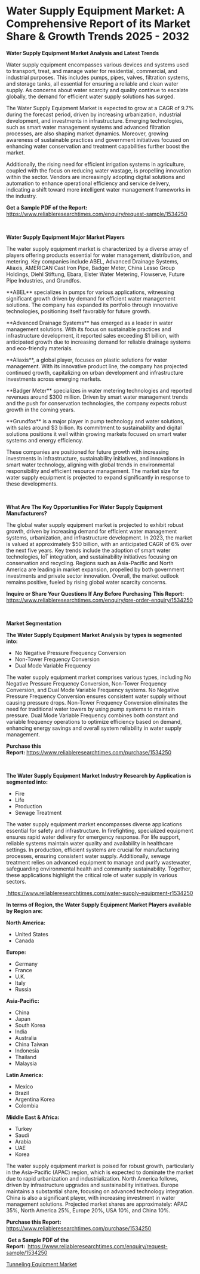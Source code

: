 <p><h1>Water Supply Equipment Market: A Comprehensive Report of its Market Share & Growth Trends 2025 - 2032</h1></p><p><strong>Water Supply Equipment Market Analysis and Latest Trends</strong></p>
<p><p>Water supply equipment encompasses various devices and systems used to transport, treat, and manage water for residential, commercial, and industrial purposes. This includes pumps, pipes, valves, filtration systems, and storage tanks, all essential for ensuring a reliable and clean water supply. As concerns about water scarcity and quality continue to escalate globally, the demand for efficient water supply solutions has surged.</p><p>The Water Supply Equipment Market is expected to grow at a CAGR of 9.7% during the forecast period, driven by increasing urbanization, industrial development, and investments in infrastructure. Emerging technologies, such as smart water management systems and advanced filtration processes, are also shaping market dynamics. Moreover, growing awareness of sustainable practices and government initiatives focused on enhancing water conservation and treatment capabilities further boost the market. </p><p>Additionally, the rising need for efficient irrigation systems in agriculture, coupled with the focus on reducing water wastage, is propelling innovation within the sector. Vendors are increasingly adopting digital solutions and automation to enhance operational efficiency and service delivery, indicating a shift toward more intelligent water management frameworks in the industry.</p></p>
<p><strong>Get a Sample PDF of the Report:&nbsp;</strong> <a href="https://www.reliableresearchtimes.com/enquiry/request-sample/1534250?utm_campaign=2179&utm_medium=2&utm_source=Github&utm_content=ia&utm_term=17022025&utm_id=water-supply-equipment">https://www.reliableresearchtimes.com/enquiry/request-sample/1534250</a></p>
<p>&nbsp;</p>
<p><strong>Water Supply Equipment Major Market Players</strong></p>
<p><p>The water supply equipment market is characterized by a diverse array of players offering products essential for water management, distribution, and metering. Key companies include ABEL, Advanced Drainage Systems, Aliaxis, AMERICAN Cast Iron Pipe, Badger Meter, China Lesso Group Holdings, Diehl Stiftung, Ebara, Elster Water Metering, Flowserve, Future Pipe Industries, and Grundfos.</p><p>**ABEL** specializes in pumps for various applications, witnessing significant growth driven by demand for efficient water management solutions. The company has expanded its portfolio through innovative technologies, positioning itself favorably for future growth.</p><p>**Advanced Drainage Systems** has emerged as a leader in water management solutions. With its focus on sustainable practices and infrastructure development, it reported sales exceeding $1 billion, with anticipated growth due to increasing demand for reliable drainage systems and eco-friendly materials.</p><p>**Aliaxis**, a global player, focuses on plastic solutions for water management. With its innovative product line, the company has projected continued growth, capitalizing on urban development and infrastructure investments across emerging markets.</p><p>**Badger Meter** specializes in water metering technologies and reported revenues around $300 million. Driven by smart water management trends and the push for conservation technologies, the company expects robust growth in the coming years.</p><p>**Grundfos** is a major player in pump technology and water solutions, with sales around $3 billion. Its commitment to sustainability and digital solutions positions it well within growing markets focused on smart water systems and energy efficiency.</p><p>These companies are positioned for future growth with increasing investments in infrastructure, sustainability initiatives, and innovations in smart water technology, aligning with global trends in environmental responsibility and efficient resource management. The market size for water supply equipment is projected to expand significantly in response to these developments.</p></p>
<p>&nbsp;</p>
<p><strong>What Are The Key Opportunities For Water Supply Equipment Manufacturers?</strong></p>
<p><p>The global water supply equipment market is projected to exhibit robust growth, driven by increasing demand for efficient water management systems, urbanization, and infrastructure development. In 2023, the market is valued at approximately $50 billion, with an anticipated CAGR of 6% over the next five years. Key trends include the adoption of smart water technologies, IoT integration, and sustainability initiatives focusing on conservation and recycling. Regions such as Asia-Pacific and North America are leading in market expansion, propelled by both government investments and private sector innovation. Overall, the market outlook remains positive, fueled by rising global water scarcity concerns.</p></p>
<p><strong>Inquire or Share Your Questions If Any Before Purchasing This Report:</strong> <a href="https://www.reliableresearchtimes.com/enquiry/pre-order-enquiry/1534250?utm_campaign=2179&utm_medium=2&utm_source=Github&utm_content=ia&utm_term=17022025&utm_id=water-supply-equipment">https://www.reliableresearchtimes.com/enquiry/pre-order-enquiry/1534250</a></p>
<p>&nbsp;</p>
<p><strong>Market Segmentation</strong></p>
<p><strong>The Water Supply Equipment Market Analysis by types is segmented into:</strong></p>
<p><ul><li>No Negative Pressure Frequency Conversion</li><li>Non-Tower Frequency Conversion</li><li>Dual Mode Variable Frequency</li></ul></p>
<p><p>The water supply equipment market comprises various types, including No Negative Pressure Frequency Conversion, Non-Tower Frequency Conversion, and Dual Mode Variable Frequency systems. No Negative Pressure Frequency Conversion ensures consistent water supply without causing pressure drops. Non-Tower Frequency Conversion eliminates the need for traditional water towers by using pump systems to maintain pressure. Dual Mode Variable Frequency combines both constant and variable frequency operations to optimize efficiency based on demand, enhancing energy savings and overall system reliability in water supply management.</p></p>
<p><strong>Purchase this Report:&nbsp;</strong><a href="https://www.reliableresearchtimes.com/purchase/1534250?utm_campaign=2179&utm_medium=2&utm_source=Github&utm_content=ia&utm_term=17022025&utm_id=water-supply-equipment">https://www.reliableresearchtimes.com/purchase/1534250</a></p>
<p>&nbsp;</p>
<p><strong>The Water Supply Equipment Market Industry Research by Application is segmented into:</strong></p>
<p><ul><li>Fire</li><li>Life</li><li>Production</li><li>Sewage Treatment</li></ul></p>
<p><p>The water supply equipment market encompasses diverse applications essential for safety and infrastructure. In firefighting, specialized equipment ensures rapid water delivery for emergency response. For life support, reliable systems maintain water quality and availability in healthcare settings. In production, efficient systems are crucial for manufacturing processes, ensuring consistent water supply. Additionally, sewage treatment relies on advanced equipment to manage and purify wastewater, safeguarding environmental health and community sustainability. Together, these applications highlight the critical role of water supply in various sectors.</p></p>
<p><a href="https://www.reliableresearchtimes.com/water-supply-equipment-r1534250?utm_campaign=2179&utm_medium=2&utm_source=Github&utm_content=ia&utm_term=17022025&utm_id=water-supply-equipment">&nbsp;https://www.reliableresearchtimes.com/water-supply-equipment-r1534250</a></p>
<p><strong>In terms of Region, the Water Supply Equipment Market Players available by Region are:</strong></p>
<p>
    <p> <strong> North America: </strong>
        <ul>
            <li>United States</li>
            <li>Canada</li>
        </ul>
        </p> 
    <p> <strong> Europe: </strong>
        <ul>
            <li>Germany</li>
            <li>France</li>
            <li>U.K.</li>
            <li>Italy</li>
            <li>Russia</li>
        </ul>
        </p> 
    <p> <strong> Asia-Pacific: </strong>
        <ul>
            <li>China</li>
            <li>Japan</li>
            <li>South Korea</li>
            <li>India</li>
            <li>Australia</li>
            <li>China Taiwan</li>
            <li>Indonesia</li>
            <li>Thailand</li>
            <li>Malaysia</li>
        </ul>
        </p> 
    <p> <strong> Latin America: </strong>
        <ul>
            <li>Mexico</li>
            <li>Brazil</li>
            <li>Argentina Korea</li>
            <li>Colombia</li>
        </ul>
        </p> 
    <p> <strong> Middle East & Africa: </strong>
        <ul>
            <li>Turkey</li>
            <li>Saudi</li>
            <li>Arabia</li>
            <li>UAE</li>
            <li>Korea</li>
        </ul>
    </p>
    </p>
<p><p>The water supply equipment market is poised for robust growth, particularly in the Asia-Pacific (APAC) region, which is expected to dominate the market due to rapid urbanization and industrialization. North America follows, driven by infrastructure upgrades and sustainability initiatives. Europe maintains a substantial share, focusing on advanced technology integration. China is also a significant player, with increasing investment in water management solutions. Projected market shares are approximately: APAC 35%, North America 25%, Europe 20%, USA 10%, and China 10%.</p></p>
<p><strong>Purchase this Report: </strong><a href="https://www.reliableresearchtimes.com/purchase/1534250?utm_campaign=2179&utm_medium=2&utm_source=Github&utm_content=ia&utm_term=17022025&utm_id=water-supply-equipment">https://www.reliableresearchtimes.com/purchase/1534250</a></p>
<p>&nbsp;<strong>Get a Sample PDF of the Report:&nbsp;&nbsp;</strong><a href="https://www.reliableresearchtimes.com/enquiry/request-sample/1534250?utm_campaign=2179&utm_medium=2&utm_source=Github&utm_content=ia&utm_term=17022025&utm_id=water-supply-equipment">https://www.reliableresearchtimes.com/enquiry/request-sample/1534250</a></p>
<p><strong></strong></p>
<p><p><a href="https://github.com/gerdabatiskzv9/Market-Research-Report-List-1/blob/main/tunneling-equipment-market.md?utm_campaign=2179&utm_medium=2&utm_source=Github&utm_content=ia&utm_term=17022025&utm_id=water-supply-equipment">Tunneling Equipment Market</a></p></p>